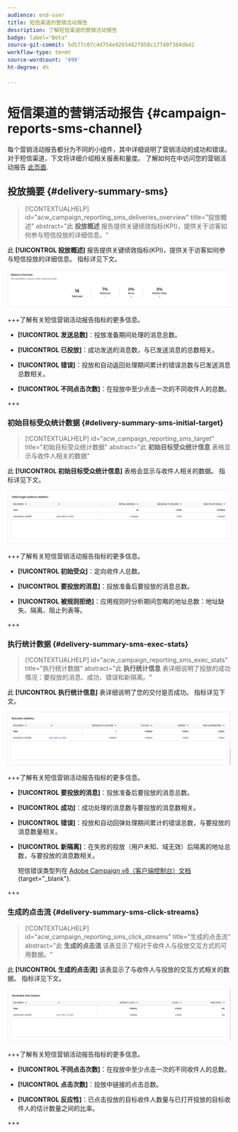 ```yaml
---
audience: end-user
title: 短信渠道的营销活动报告
description: 了解短信渠道的营销活动报告
badge: label="Beta"
source-git-commit: 5d577c07c4d754e9265482f858c17740f304db42
workflow-type: tm+mt
source-wordcount: '499'
ht-degree: 4%

---
```



# 短信渠道的营销活动报告 {#campaign-reports-sms-channel}

每个营销活动报告都分为不同的小组件，其中详细说明了营销活动的成功和错误。 对于短信渠道，下文将详细介绍相关报表和量度。 了解如何在中访问您的营销活动报告 [此页面](campaign-reports.md).

## 投放摘要 {#delivery-summary-sms}

>[!CONTEXTUALHELP]
>id="acw_campaign_reporting_sms_deliveries_overview"
>title="投放概述"
>abstract="此 **投放概述** 报告提供关键绩效指标(KPI)，提供关于访客如何参与短信投放的详细信息。"


此 **[!UICONTROL 投放概述]** 报告提供关键绩效指标(KPI)，提供关于访客如何参与短信投放的详细信息。 指标详见下文。

![](assets/campaign_report_sms_1.png)

+++了解有关短信营销活动报告指标的更多信息。

* **[!UICONTROL 发送总数]**：投放准备期间处理的消息总数。

* **[!UICONTROL 已投放]**：成功发送的消息数，与已发送消息的总数相关。

* **[!UICONTROL 错误]**：投放和自动返回处理期间累计的错误总数与已发送消息总数相关。

* **[!UICONTROL 不同点击次数]**：在投放中至少点击一次的不同收件人的总数。

+++


### 初始目标受众统计数据 {#delivery-summary-sms-initial-target}

>[!CONTEXTUALHELP]
>id="acw_campaign_reporting_sms_target"
>title="初始目标受众统计数据"
>abstract="此 **初始目标受众统计信息** 表格显示与收件人相关的数据"

此 **[!UICONTROL 初始目标受众统计信息]** 表格会显示与收件人相关的数据。 指标详见下文。


![](assets/campaign_report_sms_2.png)

+++了解有关短信营销活动报告指标的更多信息。

* **[!UICONTROL 初始受众]**：定向收件人总数。

* **[!UICONTROL 要投放的消息]**：投放准备后要投放的消息总数。

* **[!UICONTROL 被规则拒绝]**：应用规则时分析期间忽略的地址总数：地址缺失、隔离、阻止列表等。

+++


### 执行统计数据 {#delivery-summary-sms-exec-stats}


>[!CONTEXTUALHELP]
>id="acw_campaign_reporting_sms_exec_stats"
>title="执行统计数据"
>abstract="此 **执行统计信息** 表详细说明了投放的成功情况：要投放的消息、成功、错误和新隔离。"


此 **[!UICONTROL 执行统计信息]** 表详细说明了您的交付是否成功。 指标详见下文。


![](assets/campaign_report_sms_3.png)

+++了解有关短信营销活动报告指标的更多信息。

* **[!UICONTROL 要投放的消息]**：投放准备后要投放的消息总数。

* **[!UICONTROL 成功]**：成功处理的消息数与要投放的消息数相关。

* **[!UICONTROL 错误]**：投放和自动回弹处理期间累计的错误总数，与要投放的消息数量相关。

* **[!UICONTROL 新隔离]**：在失败的投放（用户未知、域无效）后隔离的地址总数，与要投放的消息数相关。

  短信错误类型列在 [Adobe Campaign v8（客户端控制台）文档](https://experienceleague.adobe.com/docs/campaign/campaign-v8/send/failures/delivery-failures.html#sms-quarantines){target="_blank"}.

+++

### 生成的点击流 {#delivery-summary-sms-click-streams}


>[!CONTEXTUALHELP]
>id="acw_campaign_reporting_sms_click_streams"
>title="生成的点击流"
>abstract="此 **生成的点击流** 该表显示了相对于收件人与投放交互方式的可用数据。"

此 **[!UICONTROL 生成的点击流]** 该表显示了与收件人与投放的交互方式相关的数据。 指标详见下文。

![](assets/campaign_report_sms_4.png)

+++了解有关短信营销活动报告指标的更多信息。

* **[!UICONTROL 不同点击次数]**：在投放中至少点击一次的不同收件人的总数。

* **[!UICONTROL 点击次数]**：投放中链接的点击总数。

* **[!UICONTROL 反应性]**：已点击投放的目标收件人数量与已打开投放的目标收件人的估计数量之间的比率。

+++
